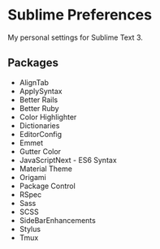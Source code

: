 # Sublime Preferences
My personal settings for Sublime Text 3.

## Packages
- AlignTab
- ApplySyntax
- Better Rails
- Better Ruby
- Color Highlighter
- Dictionaries
- EditorConfig
- Emmet
- Gutter Color
- JavaScriptNext - ES6 Syntax
- Material Theme
- Origami
- Package Control
- RSpec
- Sass
- SCSS
- SideBarEnhancements
- Stylus
- Tmux
